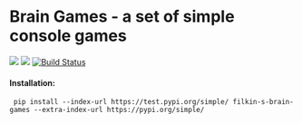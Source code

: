 # Brain Games - a set of simple console games

<a href="https://codeclimate.com/github/Filkin-S/python-project-lvl1/maintainability"><img src="https://api.codeclimate.com/v1/badges/79bc178c3658a38bfbc9/maintainability" /></a>
<a href="https://codeclimate.com/github/Filkin-S/python-project-lvl1/test_coverage"><img src="https://api.codeclimate.com/v1/badges/79bc178c3658a38bfbc9/test_coverage" /></a>
[![Build Status](https://travis-ci.com/Filkin-S/python-project-lvl1.svg?branch=master)](https://travis-ci.com/Filkin-S/python-project-lvl1)

#### Installation:
``` pip install --index-url https://test.pypi.org/simple/ filkin-s-brain-games --extra-index-url https://pypi.org/simple/```
